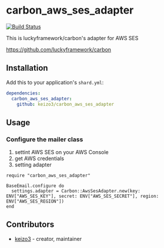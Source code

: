 # carbon_aws_ses_adapter

[![Build Status](https://travis-ci.org/keizo3/carbon_aws_ses_adapter.svg?branch=master)](https://travis-ci.org/keizo3/carbon_aws_ses_adapter)

This is luckyframework/carbon's adapter for AWS SES

https://github.com/luckyframework/carbon

## Installation

Add this to your application's `shard.yml`:

```yaml
dependencies:
  carbon_aws_ses_adapter:
    github: keizo3/carbon_aws_ses_adapter
```

## Usage

### Configure the mailer class

1. settint AWS SES on your AWS Console
2. get AWS credentials
3. setting adapter
```crystal
require "carbon_aws_ses_adapter"

BaseEmail.configure do
  settings.adapter = Carbon::AwsSesAdapter.new(key: ENV["AWS_SES_KEY"], secret: ENV["AWS_SES_SECRET"], region: ENV["AWS_SES_REGION"])
end
```


## Contributors

- [keizo3](https://github.com/keizo3) - creator, maintainer
